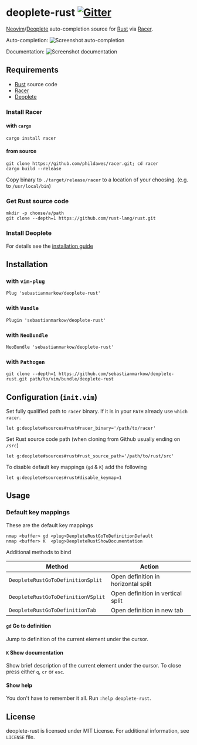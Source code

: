 # deoplete-rust [![Gitter](https://img.shields.io/badge/chat-on%20gitter-11C19C.svg?style=flat-square)](https://gitter.im/sebastianmarkow/deoplete-rust?utm_source=badge&utm_medium=badge&utm_campaign=pr-badge)

[Neovim][neovim]/[Deoplete][deoplete] auto-completion source for [Rust][rust]
via [Racer][racer].

Auto-completion:
![Screenshot auto-completion](https://s31.postimg.org/yilwwkz5n/Bildschirmfoto_2016_07_22_um_21_56_36.png)

Documentation:
![Screenshot documentation](https://s31.postimg.org/9vgs6oe9n/Bildschirmfoto_2016_07_22_um_21_57_12.png)

## Requirements
* [Rust][rust] source code
* [Racer][racer]
* [Deoplete][deoplete]

### Install Racer
#### with `cargo`
~~~
cargo install racer
~~~

#### from source
~~~
git clone https://github.com/phildawes/racer.git; cd racer
cargo build --release
~~~

Copy binary to `./target/release/racer` to a location of your choosing.
(e.g. to `/usr/local/bin`)

### Get Rust source code
~~~
mkdir -p choose/a/path
git clone --depth=1 https://github.com/rust-lang/rust.git
~~~

### Install Deoplete
For details see the [installation guide][installdeoplete]

## Installation
### with `vim-plug`
~~~
Plug 'sebastianmarkow/deoplete-rust'
~~~

### with `Vundle`
~~~
Plugin 'sebastianmarkow/deoplete-rust'
~~~

### with `NeoBundle`
~~~
NeoBundle 'sebastianmarkow/deoplete-rust'
~~~

### with `Pathogen`
~~~
git clone --depth=1 https://github.com/sebastianmarkow/deoplete-rust.git path/to/vim/bundle/deoplete-rust
~~~

## Configuration (`init.vim`)
Set fully qualified path to `racer` binary. If it is in your `PATH` already use
`which racer`.
~~~
let g:deoplete#sources#rust#racer_binary='/path/to/racer'
~~~

Set Rust source code path (when cloning from Github usually ending on `/src`)
~~~
let g:deoplete#sources#rust#rust_source_path='/path/to/rust/src'
~~~

To disable default key mappings (`gd` & `K`) add the following
~~~
let g:deoplete#sources#rust#disable_keymap=1
~~~

## Usage
### Default key mappings
These are the default key mappings
~~~
nmap <buffer> gd <plug>DeopleteRustGoToDefinitionDefault
nmap <buffer> K  <plug>DeopleteRustShowDocumentation
~~~

Additional methods to bind

Method                             | Action
---                                | ---
`DeopleteRustGoToDefinitionSplit`  | Open definition in horizontal split
`DeopleteRustGoToDefinitionVSplit` | Open definition in vertical split
`DeopleteRustGoToDefinitionTab`    | Open definition in new tab

#### `gd` Go to definition
Jump to definition of the current element under the cursor.

#### `K` Show documentation
Show brief description of the current element under the cursor.
To close press either `q`, `cr` or `esc`.

#### Show help
You don't have to remember it all. Run `:help deoplete-rust`.

## License
deoplete-rust is licensed under MIT License.
For additional information, see `LICENSE` file.

[installdeoplete]: https://github.com/Shougo/deoplete.nvim#installation
[racer]: https://github.com/phildawes/racer
[neovim]: https://github.com/neovim/neovim
[deoplete]: https://github.com/Shougo/deoplete.nvim
[rust]: https://github.com/rust-lang/rust
